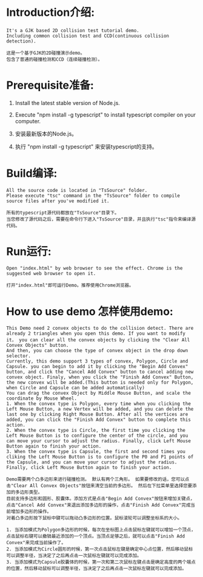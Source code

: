 
# Introduction介绍:<h3>

    It's a GJK based 2D collision test tutorial demo.
    Including common collision test and CCD(continuous collision detection).
    
    这是一个基于GJK的2D碰撞演示demo。
    包含了普通的碰撞检测和CCD（连续碰撞检测）。

# Prerequisite准备:<h4>

  1. Install the latest stable version of Node.js.
  2. Execute "npm install -g typescript" to install typescript compiler on your computer.
  
  1. 安装最新版本的Node.js。
  2. 执行 "npm install -g typescript" 来安装typescript的支持。

# Build编译:<h4>
    All the source code is located in "TsSource" folder. 
    Please execute "tsc" command in the "TsSource" folder to compile source files after you've modified it.
    
    所有的typescript源代码都放在"TsSource"目录下。 
    当您修改了源代码之后，需要在命令行下进入"TsSource"目录，并且执行"tsc"指令来编译源代码。

# Run运行:<h4>
    Open "index.html" by web browser to see the effect. Chrome is the suggested web browser to open it.
    
    打开"index.html"即可运行Demo。推荐使用Chrome浏览器。



# How to use demo 怎样使用demo:<h4>
    This Demo need 2 convex objects to do the collision detect. There are already 2 triangles when you open this demo. If you want to modify it， you can clear all the convex objects by clicking the "Clear All Convex Objects" button. 
    And then, you can choose the type of convex object in the drop down selector. 
    Currently, this demo support 3 types of convex, Polygon, Circle and Capsule. you can begin to add it by clicking the "Begin Add Convex" button, and click the "Cancel Add Convex" button to cancel adding new convex object. Finaly, when you click the "Finish Add Convex" Button, the new convex will be added.(This button is needed only for Polygon, when Circle and Capsule can be added automatically)
    You can drag the convex Object by Middle Mouse Button, and scale the coordinate by Mouse Wheel.
    1. When the convex type is Polygon, every time when you clicking the Left Mouse Button, a new Vertex will be added, and you can delete the last one by clicking Right Mouse Button. After all the vertices are added, you can click the "Finish Add Convex" button to complete this action.
    2. When the convex type is Circle, the first time you clicking the Left Mouse Button is to configure the center of the circle, and you can move your cursor to adjust the radius. Finally, click Left Mouse Button again to finish your action.
    3. When the convex type is Capsule, the first and second times you cliking the Left Mouse Button is to configure the P0 and P1 points of the Capsule, and you can move your cursor to adjust the radius. Finally, click Left Mouse Button again to finish your action.

    Demo需要两个凸多边形来进行碰撞检测。 默认有两个三角形。 如果要修改的话，您可以点击"Clear All Convex Objects"按钮来清空当前的多边形。 然后在下拉菜单里选择您要添加的多边形类型。
    目前支持多边形和圆形、胶囊体。添加方式是点击"Begin Add Convex"按钮来增加关键点， 点击"Cancel Add Convex"来退出添加多边形的操作，点击"Finish Add Convex"完成当前增加多边形的操作。
    对着凸多边形按下鼠标中键可以拖动凸多边形的位置。鼠标滚轮可以调整坐标系的大小。

    1. 当添加模式为Polygon多边形的时候，每次在坐标图上点击鼠标左键就可以增加一个顶点，点击鼠标右键可以撤销最近添加的一个顶点。当顶点足够之后，就可以点击"Finish Add Convex"来完成当前操作了。 
    2. 当添加模式为Circle圆形的时候，第一次点击鼠标左键是确定中心点位置，然后移动鼠标可以调整半径，当决定了之后再点击一次鼠标左键就可以完成添加。 
    3. 当添加模式为Capsule胶囊体的时候，第一次和第二次鼠标左键点击是确定高度的两个端点的位置，然后移动鼠标可以调整半径，当决定了之后再点击一次鼠标左键就可以完成添加。 

